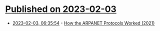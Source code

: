 # [Published on 2023-02-03](index.md)

* [2023-02-03, 06:35:54](https://news.ycombinator.com/item?id=34637863) - [How the ARPANET Protocols Worked (2021)](https://twobithistory.org/2021/03/08/arpanet-protocols.html)
